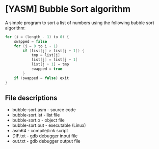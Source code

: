 # [YASM] Bubble Sort algorithm

A simple program to sort a list of numbers using the following bubble sort algorithm:

```c
for (i = (length - 1) to 0) {
	swapped = false
	for (j = 0 to i - 1)
		if (list[j] > list[j + 1]) {
			tmp = list[j]
			list[j] = list[j + 1]
			list[j + 1] = tmp
			swapped = true
		}
	if (swapped = false) exit
}
```
## File descriptions

* bubble-sort.asm - source code
* bubble-sort.lst - list file
* bubble-sort.o   - object file
* bubble-sort.out - executable (Linux)
* asm64           - compile/link script
* DIF.txt         - gdb debugger input file
* out.txt         - gdb debugger output file
